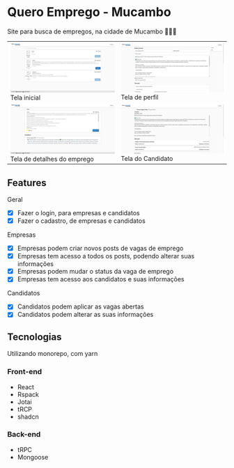 # Quero Emprego - Mucambo

Site para busca de empregos, na cidade de Mucambo 💼🤝🏽

<table>
    <tr>
        <td>
            <img src="./screenshots/Home.png" alt"Tela inicial"/>
            <span>Tela inicial</span>
        </td>
        <td>
            <img src="./screenshots/Profile.png" alt="Tela de perfil"/>
            <span>Tela de perfil</span>
        </td>
    </tr>
    <tr>
        <td>
            <img src="./screenshots/Job.png" alt="Tela de detalhes do emprego"/>
            <span>Tela de detalhes do emprego</span>
        </td>
        <td>
            <img alt="Tela do Candidato" src="./screenshots/Candidate.png"/>
            <span>Tela do Candidato</span>
        </td>
    </tr>
</table>

## Features
Geral
- [x] Fazer o login, para empresas e candidatos
- [x] Fazer o cadastro, de empresas e candidatos

Empresas
- [x] Empresas podem criar novos posts de vagas de emprego
- [x] Empresas tem acesso a todos os posts, podendo alterar suas informações
- [x] Empresas podem mudar o status da vaga de emprego
- [x] Empresas tem acesso aos candidatos e suas informações

Candidatos
- [x] Candidatos podem aplicar as vagas abertas
- [x] Candidatos podem alterar as suas informações

## Tecnologias
Utilizando monorepo, com yarn

### Front-end
- React 
- Rspack
- Jotai
- tRCP
- shadcn

### Back-end
- tRPC
- Mongoose